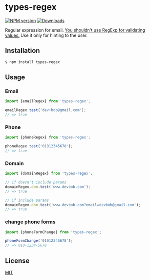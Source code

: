 # types-regex
[![NPM version][npm-image]][npm-url]
[![Downloads][downloads-image]][downloads-url]

Regular expression for email. [You shouldn't use RegExp for validating values.](http://davidcel.is/blog/2012/09/06/stop-validating-email-addresses-with-regex/) Use it only for hinting to the user.


## Installation
```bash
$ npm install types-regex
```

## Usage
### Email
``` ts
import {emailRegex} from 'types-regex';

emailRegex.test('dev+bob@gmail.com');
// => true
```
### Phone
``` ts
import {phoneRegex} from 'types-regex';

phoneRegex.test('01012345678');
// => true
```

### Domain

``` ts
import {domainRegex} from 'types-regex';

// if doesn't include params
domainRegex.dom.test('www.devbob.com');
// => true

// if include params
domainRegex.dom.test('www.devbob.com?email=devbob@gmail.com');
// => true
```
### change phone forms

``` ts
import {phoneFormChange} from 'types-regex';

phoneFormChange('01012345678');
// => 010-1234-5678
```

## License
[MIT](https://tldrlegal.com/license/mit-license)

[npm-image]: https://img.shields.io/npm/v/types-regex?style=flat-square
[npm-url]: https://www.npmjs.com/package/types-regex
[downloads-image]: https://img.shields.io/npm/dt/types-regex?style=flat-square
[downloads-url]: https://www.npmjs.com/package/types-regex
